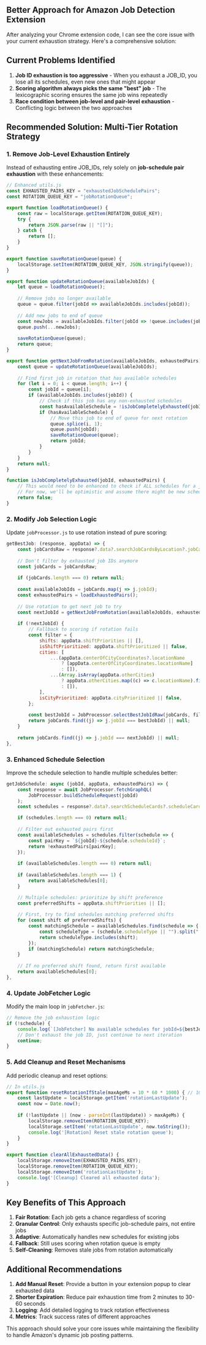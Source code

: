 ## Better Approach for Amazon Job Detection Extension

After analyzing your Chrome extension code, I can see the core issue with your current exhaustion strategy. Here's a comprehensive solution:

## Current Problems Identified

1. **Job ID exhaustion is too aggressive** - When you exhaust a JOB_ID, you lose all its schedules, even new ones that might appear
2. **Scoring algorithm always picks the same "best" job** - The lexicographic scoring ensures the same job wins repeatedly
3. **Race condition between job-level and pair-level exhaustion** - Conflicting logic between the two approaches

## Recommended Solution: Multi-Tier Rotation Strategy

### 1. Remove Job-Level Exhaustion Entirely
Instead of exhausting entire JOB_IDs, rely solely on **job-schedule pair exhaustion** with these enhancements:

```javascript
// Enhanced utils.js
const EXHAUSTED_PAIRS_KEY = "exhaustedJobSchedulePairs";
const ROTATION_QUEUE_KEY = "jobRotationQueue";

export function loadRotationQueue() {
    const raw = localStorage.getItem(ROTATION_QUEUE_KEY);
    try {
        return JSON.parse(raw || "[]");
    } catch {
        return [];
    }
}

export function saveRotationQueue(queue) {
    localStorage.setItem(ROTATION_QUEUE_KEY, JSON.stringify(queue));
}

export function updateRotationQueue(availableJobIds) {
    let queue = loadRotationQueue();
    
    // Remove jobs no longer available
    queue = queue.filter(jobId => availableJobIds.includes(jobId));
    
    // Add new jobs to end of queue
    const newJobs = availableJobIds.filter(jobId => !queue.includes(jobId));
    queue.push(...newJobs);
    
    saveRotationQueue(queue);
    return queue;
}

export function getNextJobFromRotation(availableJobIds, exhaustedPairs) {
    const queue = updateRotationQueue(availableJobIds);
    
    // Find first job in rotation that has available schedules
    for (let i = 0; i < queue.length; i++) {
        const jobId = queue[i];
        if (availableJobIds.includes(jobId)) {
            // Check if this job has any non-exhausted schedules
            const hasAvailableSchedule = !isJobCompletelyExhausted(jobId, exhaustedPairs);
            if (hasAvailableSchedule) {
                // Move this job to end of queue for next rotation
                queue.splice(i, 1);
                queue.push(jobId);
                saveRotationQueue(queue);
                return jobId;
            }
        }
    }
    return null;
}

function isJobCompletelyExhausted(jobId, exhaustedPairs) {
    // This would need to be enhanced to check if ALL schedules for a job are exhausted
    // For now, we'll be optimistic and assume there might be new schedules
    return false;
}
```

### 2. Modify Job Selection Logic

Update `jobProcessor.js` to use rotation instead of pure scoring:

```javascript
getBestJob: (response, appData) => {
    const jobCardsRaw = response?.data?.searchJobCardsByLocation?.jobCards ?? [];
    
    // Don't filter by exhausted job IDs anymore
    const jobCards = jobCardsRaw;
    
    if (jobCards.length === 0) return null;
    
    const availableJobIds = jobCards.map(j => j.jobId);
    const exhaustedPairs = loadExhaustedPairs();
    
    // Use rotation to get next job to try
    const nextJobId = getNextJobFromRotation(availableJobIds, exhaustedPairs);
    
    if (!nextJobId) {
        // Fallback to scoring if rotation fails
        const filter = {
            shifts: appData.shiftPriorities || [],
            isShiftPrioritized: appData.shiftPrioritized || false,
            cities: [
                ...(appData.centerOfCityCoordinates?.locationName
                    ? [appData.centerOfCityCoordinates.locationName]
                    : []),
                ...(Array.isArray(appData.otherCities)
                    ? appData.otherCities.map((c) => c.locationName).filter(Boolean)
                    : []),
            ],
            isCityPrioritized: appData.cityPrioritized || false,
        };
        
        const bestJobId = JobProcessor.selectBestJobIdRaw(jobCards, filter);
        return jobCards.find((j) => j.jobId === bestJobId) || null;
    }
    
    return jobCards.find((j) => j.jobId === nextJobId) || null;
},
```

### 3. Enhanced Schedule Selection

Improve the schedule selection to handle multiple schedules better:

```javascript
getJobSchedule: async (jobId, appData, exhaustedPairs) => {
    const response = await JobProcessor.fetchGraphQL(
        JobProcessor.buildScheduleRequest(jobId)
    );
    const schedules = response?.data?.searchScheduleCards?.scheduleCards ?? [];

    if (schedules.length === 0) return null;
    
    // Filter out exhausted pairs first
    const availableSchedules = schedules.filter(schedule => {
        const pairKey = `${jobId}-${schedule.scheduleId}`;
        return !exhaustedPairs[pairKey];
    });
    
    if (availableSchedules.length === 0) return null;
    
    if (availableSchedules.length === 1) {
        return availableSchedules[0];
    }

    // Multiple schedules: prioritize by shift preference
    const preferredShifts = appData.shiftPriorities || [];
    
    // First, try to find schedules matching preferred shifts
    for (const shift of preferredShifts) {
        const matchingSchedule = availableSchedules.find(schedule => {
            const scheduleType = (schedule.scheduleType || "").split(";").map(s => s.trim());
            return scheduleType.includes(shift);
        });
        if (matchingSchedule) return matchingSchedule;
    }
    
    // If no preferred shift found, return first available
    return availableSchedules[0];
},
```

### 4. Update JobFetcher Logic

Modify the main loop in `jobFetcher.js`:

```javascript
// Remove the job exhaustion logic
if (!schedule) {
    console.log(`[JobFetcher] No available schedules for jobId=${bestJob.jobId}`);
    // Don't exhaust the job ID, just continue to next iteration
    continue;
}
```

### 5. Add Cleanup and Reset Mechanisms

Add periodic cleanup and reset options:

```javascript
// In utils.js
export function resetRotationIfStale(maxAgeMs = 10 * 60 * 1000) { // 10 minutes
    const lastUpdate = localStorage.getItem('rotationLastUpdate');
    const now = Date.now();
    
    if (!lastUpdate || (now - parseInt(lastUpdate)) > maxAgeMs) {
        localStorage.removeItem(ROTATION_QUEUE_KEY);
        localStorage.setItem('rotationLastUpdate', now.toString());
        console.log('[Rotation] Reset stale rotation queue');
    }
}

export function clearAllExhaustedData() {
    localStorage.removeItem(EXHAUSTED_PAIRS_KEY);
    localStorage.removeItem(ROTATION_QUEUE_KEY);
    localStorage.removeItem('rotationLastUpdate');
    console.log('[Cleanup] Cleared all exhausted data');
}
```

## Key Benefits of This Approach

1. **Fair Rotation**: Each job gets a chance regardless of scoring
2. **Granular Control**: Only exhausts specific job-schedule pairs, not entire jobs
3. **Adaptive**: Automatically handles new schedules for existing jobs
4. **Fallback**: Still uses scoring when rotation queue is empty
5. **Self-Cleaning**: Removes stale jobs from rotation automatically

## Additional Recommendations

1. **Add Manual Reset**: Provide a button in your extension popup to clear exhausted data
2. **Shorter Expiration**: Reduce pair exhaustion time from 2 minutes to 30-60 seconds
3. **Logging**: Add detailed logging to track rotation effectiveness
4. **Metrics**: Track success rates of different approaches

This approach should solve your core issues while maintaining the flexibility to handle Amazon's dynamic job posting patterns.